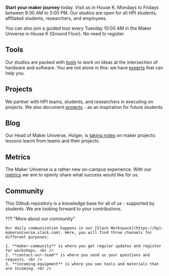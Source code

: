 **Start your maker journey** today. Visit us in House K, Mondays to Fridays between 9:30 AM to 5:00 PM. Our studios are open for all HPI students, affiliated students, researchers, and employees.

You can also join a guided tour every Tuesday 10:00 AM in the Maker Universe in House K (Ground Floor). No need to register.

## Tools

Our studios are packed with [tools](./tools/tools.md) to work on ideas at the intersection of hardware and software. You are not alone in this: we have [experts](./team/team.md) that can help you.

## Projects

We partner with HPI teams, students, and researchers in executing on projects. We also document [projects](./projects/projects.md) - as an inspiration for future students.

## Blog

Our Head of Maker Universe, Holger, is [taking notes](./makerblog/blog.md) on maker projects: lessons learnt from teams and their projects.

## Metrics

The Maker Universe is a rather new on-campus experience. With our [metrics](./metrics/metrics.md) we aim to openly share what success would like for us. 

## Community

This Github repository is a knowledge base for all of us - supported by students. We are looking forward to your contributions. 

??? "More about our community"

    Our daily communication happens in our [Slack Workspace](https://hpi-makeruniverse.slack.com). Here, you will find three channels for different purposes:

    1. **maker-community** is where you get regular updates and register for workshops. <br />
    2. **contact-our-team** is where you send us your questions and requests. <br />
    3. **incoming-equipment** is where you see tools and materials that are incoming. <br />
